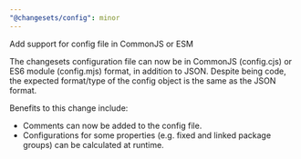 ```yaml
---
"@changesets/config": minor
---
```


Add support for config file in CommonJS or ESM

The changesets configuration file can now be in CommonJS (config.cjs) or ES6 module (config.mjs) format, in addition to
JSON. Despite being code, the expected format/type of the config object is the same as the JSON format.

Benefits to this change include:

- Comments can now be added to the config file.
- Configurations for some properties (e.g. fixed and linked package groups) can be calculated at runtime.
